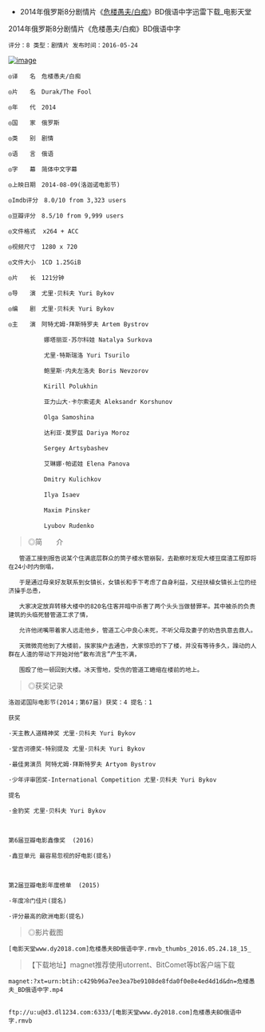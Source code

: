 - 2014年俄罗斯8分剧情片《[危楼愚夫/白痴](https://www.dy2018.com/i/96901.html)》BD俄语中字迅雷下载_电影天堂  

2014年俄罗斯8分剧情片《危楼愚夫/白痴》BD俄语中字

    评分：8 类型：剧情片 发布时间：2016-05-24     

<p>
<a href="https://www.dy2018.com/i/96901.html">
<img src="ttps://ww4.sinaimg.cn/large/7156d016jw1ew3ir2n8n2j20jg0rsgpa.jpg" border="0" alt="image" title="2014年俄罗斯8分剧情片《危楼愚夫/白痴》BD俄语中字迅雷下载_电影天堂"></a>
</p>

    ◎译　　名　危楼愚夫/白痴

    ◎片　　名　Durak/The Fool

    ◎年　　代　2014

    ◎国　　家　俄罗斯

    ◎类　　别　剧情

    ◎语　　言　俄语

    ◎字　　幕　简体中文字幕

    ◎上映日期　2014-08-09(洛迦诺电影节)

    ◎Imdb评分　8.0/10 from 3,323 users

    ◎豆瓣评分　8.5/10 from 9,999 users

    ◎文件格式  x264 + ACC 

    ◎视频尺寸　1280 x 720

    ◎文件大小　1CD 1.25GiB 

    ◎片　　长　121分钟

    ◎导　　演　尤里·贝科夫 Yuri Bykov

    ◎编　　剧　尤里·贝科夫 Yuri Bykov

    ◎主　　演　阿特尤姆·拜斯特罗夫 Artem Bystrov

    　　　　　　娜塔丽亚·苏尔科娃 Natalya Surkova

    　　　　　　尤里·特斯瑞洛 Yuri Tsurilo

    　　　　　　鲍里斯·内夫左洛夫 Boris Nevzorov

    　　　　　　Kirill Polukhin

    　　　　　　亚力山大·卡尔索诺夫 Aleksandr Korshunov

    　　　　　　Olga Samoshina

    　　　　　　达利亚·莫罗兹 Dariya Moroz

    　　　　　　Sergey Artsybashev

    　　　　　　艾琳娜·帕诺娃 Elena Panova

    　　　　　　Dmitry Kulichkov

    　　　　　　Ilya Isaev

    　　　　　　Maxim Pinsker

    　　　　　　Lyubov Rudenko

     

> ◎简　　介

     

       管道工接到报告说某个住满底层群众的筒子楼水管崩裂，去勘察时发现大楼豆腐渣工程即将在24小时内倒塌，
       
       于是通过母亲好友联系到女镇长，女镇长和手下考虑了自身利益，又经扶植女镇长上位的经济操手怂恿，
       
       大家决定放弃转移大楼中的820名住客并暗中杀害了两个头头当做替罪羊。其中被杀的负责建筑的头临死替管道工求了情，
       
       允许他闭嘴带着家人远走他乡，管道工心中良心未死，不听父母及妻子的劝告执意去救人。 
       
       天微微亮他到了大楼前，挨家挨户去通告，大家惊恐的下了楼，并没有等待多久，躁动的人群在人渣的带动下开始对他“散布流言”产生不满，
       
       围殴了他一顿回到大楼。冰天雪地，受伤的管道工蜷缩在楼前的地上。

     

> ◎获奖记录

     

    洛迦诺国际电影节(2014；第67届) 获奖：4 提名：1

    获奖

    ·天主教人道精神奖 尤里·贝科夫 Yuri Bykov  

    ·堂吉诃德奖-特别提及 尤里·贝科夫 Yuri Bykov  

    ·最佳男演员 阿特尤姆·拜斯特罗夫 Artyom Bystrov  

    ·少年评审团奖-International Competition 尤里·贝科夫 Yuri Bykov  

    提名

    ·金豹奖 尤里·贝科夫 Yuri Bykov  

     

    第6届豆瓣电影鑫像奖  (2016)

    ·鑫豆单元 最容易忽视的好电影(提名)

     

    第2届豆瓣电影年度榜单  (2015)

    ·年度冷门佳片(提名)

    ·评分最高的欧洲电影(提名)

     

> ◎影片截图

    [电影天堂www.dy2018.com]危楼愚夫BD俄语中字.rmvb_thumbs_2016.05.24.18_15_

> 【下载地址】magnet推荐使用utorrent、BitComet等bt客户端下载

     
    magnet:?xt=urn:btih:c429b96a7ee3ea7be9108de8fda0f0e8e4ed4d1d&dn=危楼愚夫_BD俄语中字.mp4

     
    ftp://u:u@d3.dl1234.com:6333/[电影天堂www.dy2018.com]危楼愚夫BD俄语中字.rmvb  
